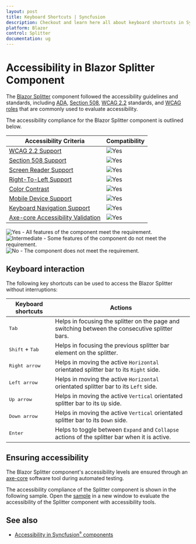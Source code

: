 ```yaml
---
layout: post
title: Keyboard Shortcuts | Syncfusion
description: Checkout and learn here all about keyboard shortcuts in Syncfusion Blazor Splitter component and more.
platform: Blazor
control: Splitter
documentation: ug
---
```


# Accessibility in Blazor Splitter Component

The [Blazor Splitter](https://www.syncfusion.com/blazor-components/blazor-splitter) component followed the accessibility guidelines and standards, including [ADA](https://www.ada.gov/), [Section 508](https://www.section508.gov/), [WCAG 2.2](https://www.w3.org/TR/WCAG22/) standards, and [WCAG roles](https://www.w3.org/TR/wai-aria/#roles) that are commonly used to evaluate accessibility.

The accessibility compliance for the Blazor Splitter component is outlined below.

| Accessibility Criteria | Compatibility |
| -- | -- |
| [WCAG 2.2 Support](../common/accessibility#accessibility-standards) | <img src="https://cdn.syncfusion.com/content/images/documentation/full.png" alt="Yes"> |
| [Section 508 Support](../common/accessibility#accessibility-standards) | <img src="https://cdn.syncfusion.com/content/images/documentation/full.png" alt="Yes"> |
| [Screen Reader Support](../common/accessibility#screen-reader-support) | <img src="https://cdn.syncfusion.com/content/images/documentation/full.png" alt="Yes"> |
| [Right-To-Left Support](../common/accessibility#right-to-left-support) | <img src="https://cdn.syncfusion.com/content/images/documentation/full.png" alt="Yes"> |
| [Color Contrast](../common/accessibility#color-contrast) | <img src="https://cdn.syncfusion.com/content/images/documentation/full.png" alt="Yes"> |
| [Mobile Device Support](../common/accessibility#mobile-device-support) | <img src="https://cdn.syncfusion.com/content/images/documentation/full.png" alt="Yes"> |
| [Keyboard Navigation Support](../common/accessibility#keyboard-navigation-support) | <img src="https://cdn.syncfusion.com/content/images/documentation/full.png" alt="Yes"> |
| [Axe-core Accessibility Validation](../common/accessibility#ensuring-accessibility) | <img src="https://cdn.syncfusion.com/content/images/documentation/full.png" alt="Yes"> |

<style>
    .post .post-content img {
        display: inline-block;
        margin: 0.5em 0;
    }
</style>
<div><img src="https://cdn.syncfusion.com/content/images/documentation/full.png" alt="Yes"> - All features of the component meet the requirement.</div>

<div><img src="https://cdn.syncfusion.com/content/images/documentation/partial.png" alt="Intermediate"> - Some features of the component do not meet the requirement.</div>

<div><img src="https://cdn.syncfusion.com/content/images/documentation/not-supported.png" alt="No"> - The component does not meet the requirement.</div>


## Keyboard interaction

The following key shortcuts can be used to access the Blazor Splitter without interruptions:

| **Keyboard shortcuts** | **Actions** |
| --- | --- |
| <kbd>Tab</kbd> | Helps in focusing the splitter on the page and switching between the consecutive splitter bars. |
| <kbd>Shift</kbd> + <kbd>Tab</kbd> | Helps in focusing the previous splitter bar element on the splitter. |
| <kbd>Right arrow</kbd> | Helps in moving the active `Horizontal` orientated splitter bar to its `Right` side. |
| <kbd>Left arrow</kbd> | Helps in moving the active `Horizontal` orientated splitter bar to its `Left` side. |
| <kbd>Up arrow</kbd> | Helps in moving the active `Vertical` orientated splitter bar to its `Up` side. |
| <kbd>Down arrow</kbd> | Helps in moving the active `Vertical` orientated splitter bar to its `Down` side. |
| <kbd>Enter</kbd> | Helps to toggle between `Expand` and `Collapse` actions of the splitter bar when it is active. |

## Ensuring accessibility

The Blazor Splitter component's accessibility levels are ensured through an [axe-core](https://www.npmjs.com/package/axe-core) software tool during automated testing.

The accessibility compliance of the Splitter component is shown in the following sample. Open the [sample](https://blazor.syncfusion.com/accessibility/splitter) in a new window to evaluate the accessibility of the Splitter component with accessibility tools.

## See also

* [Accessibility in Syncfusion<sup style="font-size:70%">&reg;</sup> components](../common/accessibility)